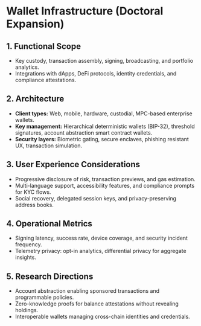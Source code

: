 # Wallet Infrastructure (Doctoral Expansion)

## 1. Functional Scope
- Key custody, transaction assembly, signing, broadcasting, and portfolio analytics.
- Integrations with dApps, DeFi protocols, identity credentials, and compliance attestations.

## 2. Architecture
- **Client types:** Web, mobile, hardware, custodial, MPC-based enterprise wallets.
- **Key management:** Hierarchical deterministic wallets (BIP-32), threshold signatures, account abstraction smart contract wallets.
- **Security layers:** Biometric gating, secure enclaves, phishing resistant UX, transaction simulation.

## 3. User Experience Considerations
- Progressive disclosure of risk, transaction previews, and gas estimation.
- Multi-language support, accessibility features, and compliance prompts for KYC flows.
- Social recovery, delegated session keys, and privacy-preserving address books.

## 4. Operational Metrics
- Signing latency, success rate, device coverage, and security incident frequency.
- Telemetry privacy: opt-in analytics, differential privacy for aggregate insights.

## 5. Research Directions
- Account abstraction enabling sponsored transactions and programmable policies.
- Zero-knowledge proofs for balance attestations without revealing holdings.
- Interoperable wallets managing cross-chain identities and credentials.
